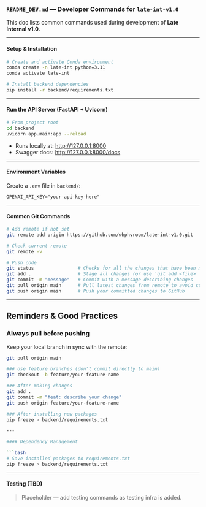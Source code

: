 ### `README_DEV.md` — Developer Commands for `late-int-v1.0`

This doc lists common commands used during development of **Late Internal v1.0**.

---

#### Setup & Installation

```bash
# Create and activate Conda environment
conda create -n late-int python=3.11
conda activate late-int

# Install backend dependencies
pip install -r backend/requirements.txt
```

---

#### Run the API Server (FastAPI + Uvicorn)

```bash
# From project root
cd backend
uvicorn app.main:app --reload
```

- Runs locally at: http://127.0.0.1:8000  
- Swagger docs: http://127.0.0.1:8000/docs

---

#### Environment Variables

Create a `.env` file in `backend/`:

```dotenv
OPENAI_API_KEY="your-api-key-here"
```

---

#### Common Git Commands

```bash
# Add remote if not set
git remote add origin https://github.com/whphvroom/late-int-v1.0.git

# Check current remote
git remote -v

# Push code
git status                # Checks for all the changes that have been made 
git add .                 # Stage all changes (or use 'git add <file>' for specific files)
git commit -m "message"   # Commit with a message describing changes
git pull origin main      # Pull latest changes from remote to avoid conflicts (optional but recommended)
git push origin main      # Push your committed changes to GitHub
```
---

## Reminders & Good Practices

### Always pull before pushing
Keep your local branch in sync with the remote:
```bash
git pull origin main

### Use feature branches (don't commit directly to main)
git checkout -b feature/your-feature-name

### After making changes 
git add . 
git commit -m "feat: describe your change" 
git push origin feature/your-feature-name

### After installing new packages 
pip freeze > backend/requirements.txt

---

#### Dependency Management

```bash
# Save installed packages to requirements.txt
pip freeze > backend/requirements.txt
```

---

#### Testing (TBD)
> Placeholder — add testing commands as testing infra is added.